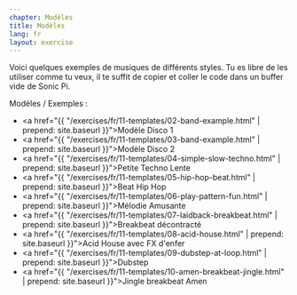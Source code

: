 ```yaml
---
chapter: Modèles
title: Modèles
lang: fr
layout: exercise
---
```


Voici quelques exemples de musiques de différents styles. Tu es libre de les utiliser comme tu veux, il te suffit de copier et coller le code dans un buffer vide de Sonic Pi. 

Modèles / Exemples&nbsp;:

- <a href="{{ "/exercises/fr/11-templates/02-band-example.html" | prepend: site.baseurl }}">Modèle Disco 1</a>
- <a href="{{ "/exercises/fr/11-templates/03-band-example.html" | prepend: site.baseurl }}">Modèle Disco 2</a>
- <a href="{{ "/exercises/fr/11-templates/04-simple-slow-techno.html" | prepend: site.baseurl }}">Petite Techno Lente</a>
- <a href="{{ "/exercises/fr/11-templates/05-hip-hop-beat.html" | prepend: site.baseurl }}">Beat Hip Hop</a>
- <a href="{{ "/exercises/fr/11-templates/06-play-pattern-fun.html" | prepend: site.baseurl }}">Mélodie Amusante</a>
- <a href="{{ "/exercises/fr/11-templates/07-laidback-breakbeat.html" | prepend: site.baseurl }}">Breakbeat décontracté</a>
- <a href="{{ "/exercises/fr/11-templates/08-acid-house.html" | prepend: site.baseurl }}">Acid House avec FX d'enfer</a>
- <a href="{{ "/exercises/fr/11-templates/09-dubstep-at-loop.html" | prepend: site.baseurl }}">Dubstep</a>
- <a href="{{ "/exercises/fr/11-templates/10-amen-breakbeat-jingle.html" | prepend: site.baseurl }}">Jingle breakbeat Amen </a>
